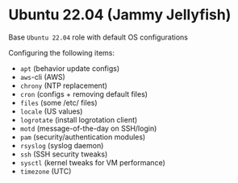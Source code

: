 # Ubuntu 22.04 (Jammy Jellyfish)

Base `Ubuntu 22.04` role with default OS configurations

Configuring the following items:
- `apt` (behavior update configs)
- `aws`-cli (AWS)
- `chrony` (NTP replacement)
- `cron` (configs + removing default files)
- `files` (some /etc/ files)
- `locale` (US values)
- `logrotate` (install logrotation client)
- `motd` (message-of-the-day on SSH/login)
- `pam` (security/authentication modules)
- `rsyslog` (syslog daemon)
- `ssh` (SSH security tweaks)
- `sysctl` (kernel tweaks for VM performance)
- `timezone` (UTC)
